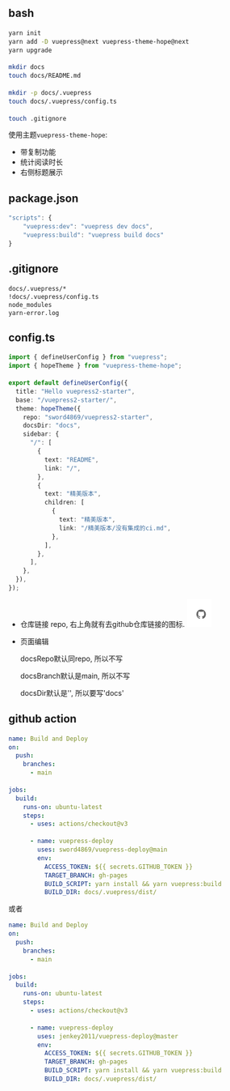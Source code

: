 ## bash
```bash
yarn init
yarn add -D vuepress@next vuepress-theme-hope@next
yarn upgrade

mkdir docs
touch docs/README.md

mkdir -p docs/.vuepress
touch docs/.vuepress/config.ts

touch .gitignore
```

使用主题`vuepress-theme-hope`: 
- 带复制功能
- 统计阅读时长
- 右侧标题展示

## package.json

```js
"scripts": {
    "vuepress:dev": "vuepress dev docs",
    "vuepress:build": "vuepress build docs"
}
```
## .gitignore
```
docs/.vuepress/*
!docs/.vuepress/config.ts
node_modules
yarn-error.log
```

## config.ts

```ts
import { defineUserConfig } from "vuepress";
import { hopeTheme } from "vuepress-theme-hope";

export default defineUserConfig({
  title: "Hello vuepress2-starter",
  base: "/vuepress2-starter/",
  theme: hopeTheme({
    repo: "sword4869/vuepress2-starter",
    docsDir: "docs",
    sidebar: {
      "/": [
        {
          text: "README",
          link: "/",
        },
        {
          text: "精美版本",
          children: [
            {
              text: "精美版本",
              link: "/精美版本/没有集成的ci.md",
            },
          ],
        },
      ],
    },
  }),
});
```
- 仓库链接
  repo, 右上角就有去github仓库链接的图标.
  ![picture 1](../../images/70e70df858365006da4ca30350c71dcd1fe9bff92ade22821ab8eafb12233cfb.png)  


- 页面编辑
  
  docsRepo默认同repo, 所以不写

  docsBranch默认是main, 所以不写

  docsDir默认是'', 所以要写'docs'
## github action

```yaml
name: Build and Deploy
on: 
  push:
    branches:
      - main

jobs:
  build:
    runs-on: ubuntu-latest
    steps:
      - uses: actions/checkout@v3
      
      - name: vuepress-deploy
        uses: sword4869/vuepress-deploy@main
        env:
          ACCESS_TOKEN: ${{ secrets.GITHUB_TOKEN }}
          TARGET_BRANCH: gh-pages
          BUILD_SCRIPT: yarn install && yarn vuepress:build
          BUILD_DIR: docs/.vuepress/dist/
```
或者
```yml
name: Build and Deploy
on: 
  push:
    branches:
      - main

jobs:
  build:
    runs-on: ubuntu-latest
    steps:
      - uses: actions/checkout@v3
      
      - name: vuepress-deploy
        uses: jenkey2011/vuepress-deploy@master
        env:
          ACCESS_TOKEN: ${{ secrets.GITHUB_TOKEN }}
          TARGET_BRANCH: gh-pages
          BUILD_SCRIPT: yarn install && yarn vuepress:build
          BUILD_DIR: docs/.vuepress/dist/
```